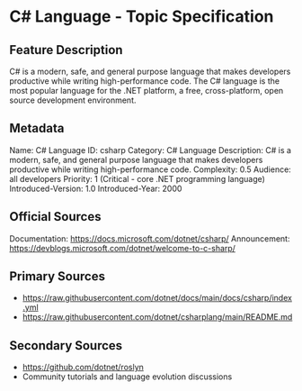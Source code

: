 # C# Language - Topic Specification

## Feature Description
C# is a modern, safe, and general purpose language that makes developers productive while writing high-performance code. The C# language is the most popular language for the .NET platform, a free, cross-platform, open source development environment.

## Metadata
Name: C# Language
ID: csharp
Category: C# Language
Description: C# is a modern, safe, and general purpose language that makes developers productive while writing high-performance code.
Complexity: 0.5
Audience: all developers
Priority: 1 (Critical - core .NET programming language)
Introduced-Version: 1.0
Introduced-Year: 2000

## Official Sources
Documentation: https://docs.microsoft.com/dotnet/csharp/
Announcement: https://devblogs.microsoft.com/dotnet/welcome-to-c-sharp/

## Primary Sources
- https://raw.githubusercontent.com/dotnet/docs/main/docs/csharp/index.yml
- https://raw.githubusercontent.com/dotnet/csharplang/main/README.md

## Secondary Sources
- https://github.com/dotnet/roslyn
- Community tutorials and language evolution discussions
